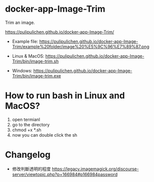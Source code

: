 # docker-app-Image-Trim
Trim an image.

https://pulipulichen.github.io/docker-app-Image-Trim/

- Example file: https://pulipulichen.github.io/docker-app-Image-Trim/example%20folder/image%20%E5%9C%96%E7%89%87.png

- Linux & MacOS: https://pulipulichen.github.io/docker-app-Image-Trim/bin/image-trim.sh
- Windows: https://pulipulichen.github.io/docker-app-Image-Trim/bin/image-trim.exe

# How to run bash in Linux and MacOS? 

1. open termianl
2. go to the directory
3. chmod +x *.sh
4. now you can double click the sh

# Changelog

- 修改判斷透明的程度
https://legacy.imagemagick.org/discourse-server/viewtopic.php?p=166984#p166984password

